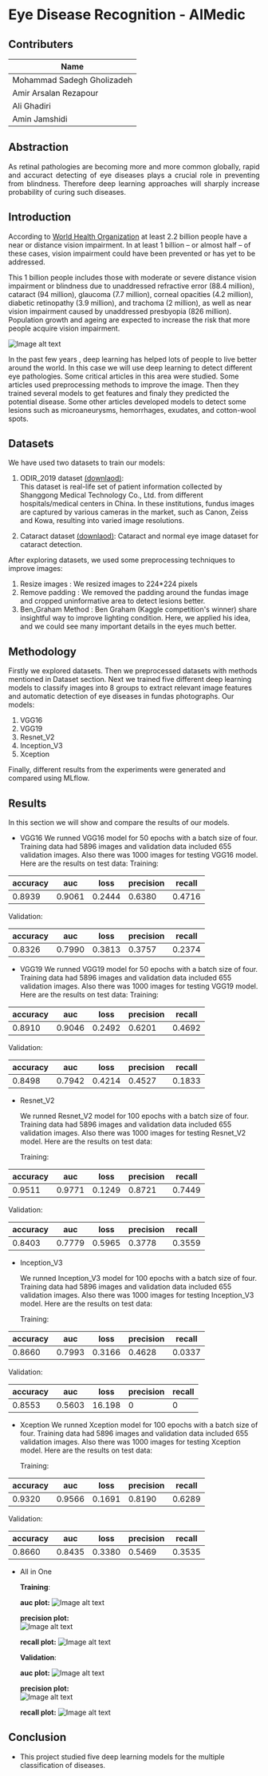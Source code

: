 # Eye Disease Recognition - AIMedic

## Contributers

| Name	         |
|----------------|
| Mohammad Sadegh Gholizadeh	   |
| Amir Arsalan Rezapour |
| Ali Ghadiri	   |
| Amin Jamshidi	   |





## Abstraction
<p align="justify"> As retinal pathologies are becoming more and more common globally, rapid and accuract detecting of eye diseases plays a crucial role in preventing from blindness. Therefore deep learning approaches will sharply increase probability of curing such diseases.


## Introduction
According to [World Health Organization](https://www.who.int/news-room/fact-sheets/detail/blindness-and-visual-impairment) at least 2.2 billion people have a near or distance vision impairment. In at least 1 billion – or almost half – of these cases, vision impairment could have been prevented or has yet to be addressed.

This 1 billion people includes those with moderate or severe distance vision impairment or blindness due to unaddressed refractive error (88.4 million), cataract (94 million), glaucoma (7.7 million), corneal opacities (4.2 million), diabetic retinopathy (3.9 million), and trachoma (2 million), as well as near vision impairment caused by unaddressed presbyopia (826 million). Population growth and ageing are expected to increase the risk that more people acquire vision impairment. 

![Image alt text](/img/prev.JPG)


In the past few years , deep learning has helped lots of people to live better around the world. In this case we will use deep learning to detect different eye pathologies. Some critical articles in this area were studied.
Some articles used preprocessing methods to improve the image. Then they trained several models to get features and finaly they predicted the potential disease. Some other articles developed models to detect some lesions such as microaneurysms, hemorrhages, exudates, and cotton-wool spots.

## Datasets
We have used two datasets to train our models:
1. ODIR_2019 dataset [(downlaod)](https://odir2019.grand-challenge.org/dataset/):  
   This dataset is real-life set of patient information collected by Shanggong Medical Technology Co., Ltd. from different hospitals/medical centers in China. In these institutions, fundus images are captured by various cameras in the market, such as Canon, Zeiss and Kowa, resulting into varied image resolutions. 

2. Cataract dataset [(downlaod)](https://www.kaggle.com/jr2ngb/cataractdataset): 
     Cataract and normal eye image dataset for cataract detection.

After exploring datasets, we used some preprocessing techniques to improve images: 
1. Resize images : We resized images to 224*224 pixels
2. Remove padding : We removed the padding around the fundas image and cropped uninformative area to detect lesions better.
3. Ben_Graham Method : Ben Graham (Kaggle competition's winner) share insightful way to improve lighting condition. Here, we applied his idea, and we could see many important details in the eyes much better. 
## Methodology
Firstly we explored datasets. 
Then we preprocessed datasets with methods mentioned in Dataset section.
Next we trained five different deep learning models to classify images into 8 groups to extract relevant image features and automatic detection of eye diseases in fundas photographs. Our models: 
1. VGG16
2. VGG19
3. Resnet_V2
4. Inception_V3
5. Xception

Finally, different results from the experiments were generated and compared using MLflow.

## Results
In this section we will show and compare the results of our models.
* VGG16
   We runned VGG16 model for 50 epochs with a batch size of four. Training data had 5896 images and validation data included 655 validation images. Also there was 1000 images for testing VGG16 model.
   Here are the results on test data: 
   Training:

| accuracy | auc    | loss   | precision | recall |
| -------- | ------ | ------ | --------- | ------ |
| 0.8939   | 0.9061 | 0.2444 | 0.6380    | 0.4716 |
 
   Validation:

| accuracy | auc    | loss   | precision | recall |
| -------- | ------ | ------ | --------- | ------ |
| 0.8326   | 0.7990 | 0.3813 | 0.3757    | 0.2374 |


* VGG19
   We runned VGG19 model for 50 epochs with a batch size of four. Training data had 5896 images and validation data included 655 validation images. Also there was 1000 images for testing VGG19 model.
   Here are the results on test data: 
   Training:

| accuracy | auc    | loss   | precision | recall |
| -------- | ------ | ------ | --------- | ------ |
| 0.8910   | 0.9046 | 0.2492 | 0.6201    | 0.4692 |


   Validation:

| accuracy | auc    | loss   | precision | recall |
| -------- | ------ | ------ | --------- | ------ |
| 0.8498   | 0.7942 | 0.4214 | 0.4527    | 0.1833 |


* Resnet_V2

   We runned Resnet_V2 model for 100 epochs with a batch size of four. Training data had 5896 images and validation data included 655 validation images. Also there was 1000 images for testing Resnet_V2 model.
   Here are the results on test data:  

   Training: 

| accuracy | auc    | loss   | precision | recall |
| -------- | ------ | ------ | --------- | ------ |
| 0.9511   | 0.9771 | 0.1249 | 0.8721    | 0.7449 |

   Validation:

| accuracy | auc    | loss   | precision | recall |
| -------- | ------ | ------ | --------- | ------ |
| 0.8403   | 0.7779 | 0.5965 | 0.3778    | 0.3559 |


* Inception_V3

   We runned Inception_V3 model for 100 epochs with a batch size of four. Training data had 5896 images and validation data included 655 validation images. Also there was 1000 images for testing Inception_V3 model.
   Here are the results on test data:  

   Training: 

| accuracy | auc    | loss   | precision | recall |
| -------- | ------ | ------ | --------- | ------ |
| 0.8660   | 0.7993 | 0.3166 | 0.4628    | 0.0337 |

   Validation:

| accuracy | auc    | loss   | precision | recall |
| -------- | ------ | ------ | --------- | ------ |
| 0.8553   | 0.5603 | 16.198 | 0         | 0      |


* Xception
   We runned Xception model for 100 epochs with a batch size of four. Training data had 5896 images and validation data included 655 validation images. Also there was 1000 images for testing Xception model.
   Here are the results on test data:  

   Training:
    
| accuracy | auc    | loss   | precision | recall |
| -------- | ------ | ------ | --------- | ------ |
| 0.9320   | 0.9566 | 0.1691 | 0.8190    | 0.6289 |

   Validation:

| accuracy | auc    | loss   | precision | recall |
| -------- | ------ | ------ | --------- | ------ |
| 0.8660   | 0.8435 | 0.3380 | 0.5469    | 0.3535 |


* All in One
  
  **Training**:


  **auc plot:** 
  ![Image alt text](/img/t_auc.JPG)


  **precision plot:**  
  ![Image alt text](/img/t_precision.JPG)


  **recall plot:** 
  ![Image alt text](/img/t_recall.JPG)


   **Validation**:

     **auc plot:** 
  ![Image alt text](/img/v_auc.JPG)


  **precision plot:**  
  ![Image alt text](/img/v_precision.JPG)


  **recall plot:** 
  ![Image alt text](/img/v_recall.JPG)
## Conclusion

* This project studied five deep learning models for the multiple classification of diseases.

